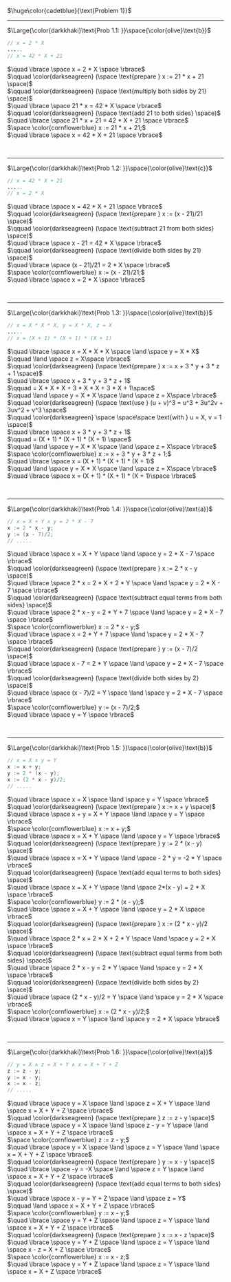 $\huge\color{cadetblue}{\text{Problem 1}}$

---------------

$\Large{\color{darkkhaki}\text{Prob 1.1: }}\space{\color{olive}\text{b}}$

```java
// x = 2 * X
.....
// x = 42 * X + 21
```

$\quad \lbrace \space x = 2 * X \space \rbrace$  
$\qquad \color{darkseagreen} (\space \text{prepare } x := 21 * x + 21 \space)$  
$\qquad \color{darkseagreen} (\space \text{multiply both sides by 21} \space)$  
$\quad \lbrace \space 21 * x = 42 * X \space \rbrace$  
$\qquad \color{darkseagreen} (\space \text{add 21 to both sides} \space)$  
$\quad \lbrace \space 21 * x + 21 = 42 * X + 21 \space \rbrace$  
$\space \color{cornflowerblue} x := 21 * x + 21;$  
$\quad \lbrace \space x = 42 * X + 21 \space \rbrace$  

<br/>

---------------

$\Large{\color{darkkhaki}\text{Prob 1.2: }}\space{\color{olive}\text{c}}$

```java
// x = 42 * X + 21
.....
// x = 2 * X
```

$\quad \lbrace \space x = 42 * X + 21 \space \rbrace$  
$\qquad \color{darkseagreen} (\space \text{prepare } x := (x - 21)/21 \space)$  
$\qquad \color{darkseagreen} (\space \text{subtract 21 from both sides} \space)$  
$\quad \lbrace \space x - 21 = 42 * X \space \rbrace$  
$\qquad \color{darkseagreen} (\space \text{divide both sides by 21} \space)$  
$\quad \lbrace \space (x - 21)/21 = 2 * X \space \rbrace$  
$\space \color{cornflowerblue} x := (x - 21)/21;$  
$\quad \lbrace \space x = 2 * X \space \rbrace$  

<br/>

---------------

$\Large{\color{darkkhaki}\text{Prob 1.3: }}\space{\color{olive}\text{b}}$

```java
// x = X * X * X, y = X * X, z = X
.....
// x = (X + 1) * (X + 1) * (X + 1)  
```

$\quad \lbrace \space x = X * X * X \space \land \space y = X * X$  
$\qquad \land \space z = X\space \rbrace$  
$\qquad \color{darkseagreen} (\space \text{prepare } x := x + 3 * y + 3 * z + 1 \space)$  
$\quad \lbrace \space x + 3 * y + 3 * z + 1$  
$\qquad = X * X * X + 3 * X * X + 3 * X + 1\space$  
$\qquad \land \space y = X * X \space \land \space z = X\space \rbrace$  
$\qquad \color{darkseagreen} (\space \text{use } (u + v)^3 = u^3 + 3u^2v + 3uv^2 + v^3 \space$  
$\qquad \color{darkseagreen} \space \space\space \text{with } u = X, v = 1 \space)$  
$\quad \lbrace \space x + 3 * y + 3 * z + 1$  
$\qquad = (X + 1) * (X + 1) * (X + 1) \space$  
$\qquad \land \space y = X * X \space \land \space z = X\space \rbrace$  
$\space \color{cornflowerblue} x := x + 3 * y + 3 * z + 1;$  
$\quad \lbrace \space x = (X + 1) * (X + 1) * (X + 1)$  
$\qquad \land \space y = X * X \space \land \space z = X\space \rbrace$  
$\quad \lbrace \space x = (X + 1) * (X + 1) * (X + 1)\space \rbrace$  

<br/>

---------------

$\Large{\color{darkkhaki}\text{Prob 1.4: }}\space{\color{olive}\text{a}}$

```java
// x = X + Y ∧ y = 2 * X - 7
x := 2 * x - y; 
y := (x - 7)/2;
// .....
```

$\quad \lbrace \space x = X + Y \space \land \space y = 2 * X - 7 \space \rbrace$  
$\qquad \color{darkseagreen} (\space \text{prepare } x := 2 * x - y \space)$  
$\quad \lbrace \space 2 * x = 2 * X + 2 * Y \space \land \space y = 2 * X - 7 \space \rbrace$  
$\qquad \color{darkseagreen} (\space \text{subtract equal terms from both sides} \space)$  
$\quad \lbrace \space 2 * x - y = 2 * Y + 7 \space \land \space y = 2 * X - 7 \space \rbrace$  
$\space \color{cornflowerblue} x := 2 * x - y;$  
$\quad \lbrace \space x = 2 * Y + 7 \space \land \space y = 2 * X - 7 \space \rbrace$  
$\qquad \color{darkseagreen} (\space \text{prepare } y := (x - 7)/2 \space)$  
$\quad \lbrace \space x - 7 = 2 * Y \space \land \space y = 2 * X - 7 \space \rbrace$  
$\qquad \color{darkseagreen} (\space \text{divide both sides by 2} \space)$  
$\quad \lbrace \space (x - 7)/2 = Y \space \land \space y = 2 * X - 7 \space \rbrace$  
$\space \color{cornflowerblue} y := (x - 7)/2;$  
$\quad \lbrace \space y = Y \space \rbrace$

<br/>

---------------

$\Large{\color{darkkhaki}\text{Prob 1.5: }}\space{\color{olive}\text{b}}$

```java
// x = X ∧ y = Y 
x := x + y; 
y := 2 * (x - y);
x := (2 * x - y)/2;
// .....
```

$\quad \lbrace \space x = X \space \land \space y = Y \space \rbrace$  
$\qquad \color{darkseagreen} (\space \text{prepare } x := x + y \space)$  
$\quad \lbrace \space x + y = X + Y \space \land \space y = Y \space \rbrace$  
$\space \color{cornflowerblue} x := x + y;$  
$\quad \lbrace \space x = X + Y \space \land \space y = Y \space \rbrace$  
$\qquad \color{darkseagreen} (\space \text{prepare } y := 2 * (x - y) \space)$  
$\quad \lbrace \space x = X + Y \space \land \space - 2 * y = -2 * Y \space \rbrace$  
$\qquad \color{darkseagreen} (\space \text{add equal terms to both sides} \space)$  
$\quad \lbrace \space x = X + Y \space \land \space 2*(x - y) = 2 * X \space \rbrace$  
$\space \color{cornflowerblue} y := 2 * (x - y);$  
$\quad \lbrace \space x = X + Y \space \land \space y = 2 * X \space \rbrace$  
$\qquad \color{darkseagreen} (\space \text{prepare } x := (2 * x - y)/2 \space)$  
$\quad \lbrace \space 2 * x = 2 * X + 2 * Y \space \land \space y = 2 * X \space \rbrace$  
$\qquad \color{darkseagreen} (\space \text{subtract equal terms from both sides} \space)$  
$\quad \lbrace \space 2 * x - y = 2 * Y \space \land \space y = 2 * X \space \rbrace$  
$\qquad \color{darkseagreen} (\space \text{divide both sides by 2} \space)$  
$\quad \lbrace \space (2 * x - y)/2 = Y \space \land \space y = 2 * X \space \rbrace$  
$\space \color{cornflowerblue} x := (2 * x - y)/2;$  
$\quad \lbrace \space x = Y \space \land \space y = 2 * X \space \rbrace$  

<br/>

---------------

$\Large{\color{darkkhaki}\text{Prob 1.6: }}\space{\color{olive}\text{a}}$

```java
// y = X ∧ z = X + Y ∧ x = X + Y + Z
z := z - y; 
y := x - y; 
x := x - z;
// .....
```

$\quad \lbrace \space y = X \space \land \space z = X + Y \space \land \space x = X + Y + Z \space \rbrace$  
$\qquad \color{darkseagreen} (\space \text{prepare } z := z - y \space)$  
$\quad \lbrace \space y = X \space \land \space z - y = Y \space \land \space x = X + Y + Z \space \rbrace$  
$\space \color{cornflowerblue} z := z - y;$  
$\quad \lbrace \space y = X \space \land \space z = Y \space \land \space x = X + Y + Z \space \rbrace$  
$\qquad \color{darkseagreen} (\space \text{prepare } y := x - y \space)$  
$\quad \lbrace \space -y = -X \space \land \space z = Y \space \land \space x = X + Y + Z \space \rbrace$  
$\qquad \color{darkseagreen} (\space \text{add equal terms to both sides} \space)$  
$\quad \lbrace \space x - y = Y + Z \space \land \space z = Y$  
$\qquad \land \space x = X + Y + Z \space \rbrace$  
$\space \color{cornflowerblue} y := x - y;$  
$\quad \lbrace \space y = Y + Z \space \land \space z = Y \space \land \space x = X + Y + Z \space \rbrace$  
$\qquad \color{darkseagreen} (\space \text{prepare } x := x - z \space)$  
$\quad \lbrace \space y = Y + Z \space \land \space z = Y \space \land \space x - z = X + Z \space \rbrace$  
$\space \color{cornflowerblue} x := x - z;$  
$\quad \lbrace \space y = Y + Z \space \land \space z = Y \space \land \space x = X + Z \space \rbrace$  

<br/>
